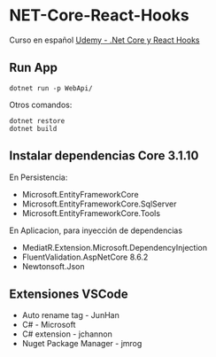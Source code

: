 # NET-Core-React-Hooks
Curso en español [Udemy - .Net Core y React Hooks](https://www.udemy.com/course/aspnet-core-react-hooks/)

## Run App
```
dotnet run -p WebApi/
```
Otros comandos:
```
dotnet restore
dotnet build
```


## Instalar dependencias Core 3.1.10
En Persistencia:
- Microsoft.EntityFrameworkCore
- Microsoft.EntityFrameworkCore.SqlServer
- Microsoft.EntityFrameworkCore.Tools

En Aplicacion, para inyección de dependencias
- MediatR.Extension.Microsoft.DependencyInjection
- FluentValidation.AspNetCore 8.6.2
- Newtonsoft.Json

## Extensiones VSCode
- Auto rename tag - JunHan
- C# - Microsoft
- C# extension - jchannon
- Nuget Package Manager - jmrog